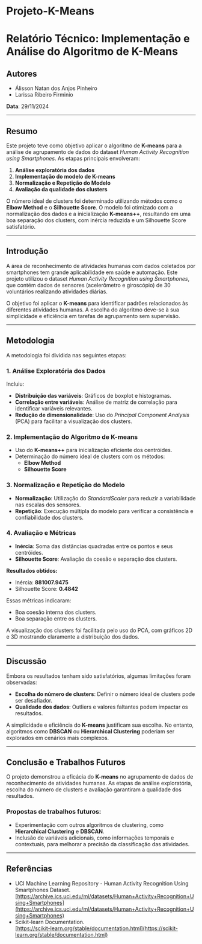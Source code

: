 # Projeto-K-Means

# Relatório Técnico: Implementação e Análise do Algoritmo de K-Means

## Autores
- Álisson Natan dos Anjos Pinheiro
- Larissa Ribeiro Firminio

**Data**: 29/11/2024

---

## Resumo
Este projeto teve como objetivo aplicar o algoritmo de **K-means** para a análise de agrupamento de dados do dataset *Human Activity Recognition using Smartphones*. As etapas principais envolveram:

1. **Análise exploratória dos dados**
2. **Implementação do modelo de K-means**
3. **Normalização e Repetição do Modelo**
4. **Avaliação da qualidade dos clusters**

O número ideal de clusters foi determinado utilizando métodos como o **Elbow Method** e o **Silhouette Score**. O modelo foi otimizado com a normalização dos dados e a inicialização **K-means++**, resultando em uma boa separação dos clusters, com inércia reduzida e um Silhouette Score satisfatório.

---

## Introdução
A área de reconhecimento de atividades humanas com dados coletados por smartphones tem grande aplicabilidade em saúde e automação. Este projeto utilizou o dataset *Human Activity Recognition using Smartphones*, que contém dados de sensores (acelerômetro e giroscópio) de 30 voluntários realizando atividades diárias.

O objetivo foi aplicar o **K-means** para identificar padrões relacionados às diferentes atividades humanas. A escolha do algoritmo deve-se à sua simplicidade e eficiência em tarefas de agrupamento sem supervisão.

---

## Metodologia
A metodologia foi dividida nas seguintes etapas:

### 1. Análise Exploratória dos Dados
Incluiu:
- **Distribuição das variáveis**: Gráficos de boxplot e histogramas.
- **Correlação entre variáveis**: Análise de matriz de correlação para identificar variáveis relevantes.
- **Redução de dimensionalidade**: Uso do *Principal Component Analysis* (PCA) para facilitar a visualização dos clusters.

### 2. Implementação do Algoritmo de K-means
- Uso do **K-means++** para inicialização eficiente dos centróides.
- Determinação do número ideal de clusters com os métodos:
  - **Elbow Method**
  - **Silhouette Score**

### 3. Normalização e Repetição do Modelo
- **Normalização**: Utilização do *StandardScaler* para reduzir a variabilidade nas escalas dos sensores.
- **Repetição**: Execução múltipla do modelo para verificar a consistência e confiabilidade dos clusters.

### 4. Avaliação e Métricas
- **Inércia**: Soma das distâncias quadradas entre os pontos e seus centróides.
- **Silhouette Score**: Avaliação da coesão e separação dos clusters.

**Resultados obtidos:**
- Inércia: **881007.9475**
- Silhouette Score: **0.4842**

Essas métricas indicaram:
- Boa coesão interna dos clusters.
- Boa separação entre os clusters.

A visualização dos clusters foi facilitada pelo uso do PCA, com gráficos 2D e 3D mostrando claramente a distribuição dos dados.

---

## Discussão
Embora os resultados tenham sido satisfatórios, algumas limitações foram observadas:
- **Escolha do número de clusters**: Definir o número ideal de clusters pode ser desafiador.
- **Qualidade dos dados**: Outliers e valores faltantes podem impactar os resultados.

A simplicidade e eficiência do **K-means** justificam sua escolha. No entanto, algoritmos como **DBSCAN** ou **Hierarchical Clustering** poderiam ser explorados em cenários mais complexos.

---

## Conclusão e Trabalhos Futuros
O projeto demonstrou a eficácia do **K-means** no agrupamento de dados de reconhecimento de atividades humanas. As etapas de análise exploratória, escolha do número de clusters e avaliação garantiram a qualidade dos resultados.

### Propostas de trabalhos futuros:
- Experimentação com outros algoritmos de clustering, como **Hierarchical Clustering** e **DBSCAN**.
- Inclusão de variáveis adicionais, como informações temporais e contextuais, para melhorar a precisão da classificação das atividades.

---

## Referências
- UCI Machine Learning Repository - Human Activity Recognition Using Smartphones Dataset.  
  [https://archive.ics.uci.edu/ml/datasets/Human+Activity+Recognition+Using+Smartphones](https://archive.ics.uci.edu/ml/datasets/Human+Activity+Recognition+Using+Smartphones)
- Scikit-learn Documentation.  
  [https://scikit-learn.org/stable/documentation.html](https://scikit-learn.org/stable/documentation.html)
